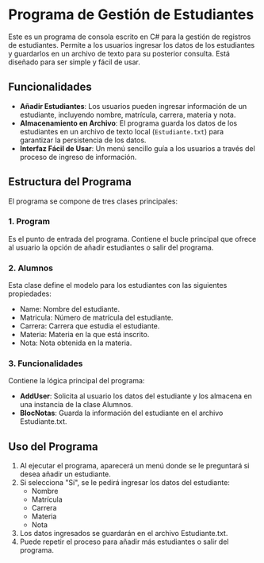 # Programa de Gestión de Estudiantes

Este es un programa de consola escrito en C# para la gestión de registros de estudiantes. Permite a los usuarios ingresar los datos de los estudiantes y guardarlos en un archivo de texto para su posterior consulta. Está diseñado para ser simple y fácil de usar.

## Funcionalidades

- **Añadir Estudiantes**: Los usuarios pueden ingresar información de un estudiante, incluyendo nombre, matrícula, carrera, materia y nota.
- **Almacenamiento en Archivo**: El programa guarda los datos de los estudiantes en un archivo de texto local (`Estudiante.txt`) para garantizar la persistencia de los datos.
- **Interfaz Fácil de Usar**: Un menú sencillo guía a los usuarios a través del proceso de ingreso de información.

## Estructura del Programa

El programa se compone de tres clases principales:

### 1. Program
Es el punto de entrada del programa. Contiene el bucle principal que ofrece al usuario la opción de añadir estudiantes o salir del programa.

### 2. Alumnos
Esta clase define el modelo para los estudiantes con las siguientes propiedades:
- Name: Nombre del estudiante.
- Matricula: Número de matrícula del estudiante.
- Carrera: Carrera que estudia el estudiante.
- Materia: Materia en la que está inscrito.
- Nota: Nota obtenida en la materia.

### 3. Funcionalidades
Contiene la lógica principal del programa:
- **AddUser**: Solicita al usuario los datos del estudiante y los almacena en una instancia de la clase Alumnos.
- **BlocNotas**: Guarda la información del estudiante en el archivo Estudiante.txt.

## Uso del Programa

1. Al ejecutar el programa, aparecerá un menú donde se le preguntará si desea añadir un estudiante.
2. Si selecciona "Sí", se le pedirá ingresar los datos del estudiante:
   - Nombre
   - Matrícula
   - Carrera
   - Materia
   - Nota
3. Los datos ingresados se guardarán en el archivo Estudiante.txt.
4. Puede repetir el proceso para añadir más estudiantes o salir del programa.


